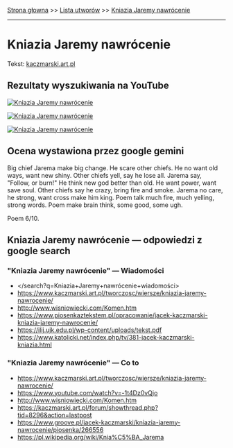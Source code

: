 [Strona głowna](../index.md) >> [Lista utworów](../list.md) >> [Kniazia Jaremy nawrócenie](206.md)

---

# Kniazia Jaremy nawrócenie

Tekst: [kaczmarski.art.pl](https://www.kaczmarski.art.pl/tworczosc/wiersze/kniazia-jaremy-nawrocenie/)

## Rezultaty wyszukiwania na YouTube

[![Kniazia Jaremy nawrócenie](http://img.youtube.com/vi/-1t4Dz0vQjo/0.jpg)](https://www.youtube.com/watch?v=-1t4Dz0vQjo "JACEK KACZMARSKI - Kniazia Jaremy nawrócenie - YouTube")

[![Kniazia Jaremy nawrócenie](http://img.youtube.com/vi/NTNcxGVgn9I/0.jpg)](https://www.youtube.com/watch?v=NTNcxGVgn9I "Jacek Kaczmarski - Nasza klasa - YouTube")

[![Kniazia Jaremy nawrócenie](http://img.youtube.com/vi/LTinTCpPhAU/0.jpg)](https://www.youtube.com/watch?v=LTinTCpPhAU "12  Kniazia Jaremy nawrócenie Jacek Kaczmarski - YouTube")

## Ocena wystawiona przez google gemini

Big chief Jarema make big change. He scare other chiefs. He no want old ways, want new shiny. Other chiefs yell, say he lose all. Jarema say, "Follow, or burn!" He think new god better than old. He want power, want save soul. Other chiefs say he crazy, bring fire and smoke. Jarema no care, he strong, want cross make him king. Poem talk much fire, much yelling, strong words. Poem make brain think, some good, some ugh.

Poem 6/10.


## Kniazia Jaremy nawrócenie — odpowiedzi z google search

### "Kniazia Jaremy nawrócenie" — Wiadomości

 - </search?q=Kniazia+Jaremy+nawrócenie+wiadomości>
 - <https://www.kaczmarski.art.pl/tworczosc/wiersze/kniazia-jaremy-nawrocenie/>
 - <http://www.wisniowiecki.com/Komen.htm>
 - <https://www.piosenkaztekstem.pl/opracowanie/jacek-kaczmarski-kniazia-jaremy-nawrocenie/>
 - <https://ilij.ujk.edu.pl/wp-content/uploads/tekst.pdf>
 - <https://www.katolicki.net/index.php/tv/381-jacek-kaczmarski-kniazia.html>

### "Kniazia Jaremy nawrócenie" — Co to

 - <https://www.kaczmarski.art.pl/tworczosc/wiersze/kniazia-jaremy-nawrocenie/>
 - <https://www.youtube.com/watch?v=-1t4Dz0vQjo>
 - <http://www.wisniowiecki.com/Komen.htm>
 - <https://kaczmarski.art.pl/forum/showthread.php?tid=8296&action=lastpost>
 - <https://www.groove.pl/jacek-kaczmarski/kniazia-jaremy-nawrocenie/piosenka/266556>
 - <https://pl.wikipedia.org/wiki/Knia%C5%BA_Jarema>

